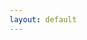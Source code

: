 ```yaml
---
layout: default
---
```


<div id="timeBox" class="content">
</div>

<script type="text/babel">
  ReactDOM.render(<TimeBox role="Participant"/>, document.querySelector('#timeBox'));
</script>
